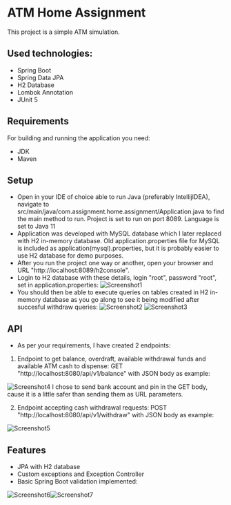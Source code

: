# ATM Home Assignment 

This project is a simple ATM simulation. 
## Used technologies:
- Spring Boot
- Spring Data JPA
- H2 Database
- Lombok Annotation
- JUnit 5

## Requirements
For building and running the application you need:
- JDK 
- Maven

## Setup
- Open in your IDE of choice able to run Java (preferably IntellijIDEA), navigate to src/main/java/com.assignment.home.assignment/Application.java to find the main method to run. Project is set to run on port 8089. Language is set to Java 11
- Application was developed with MySQL database which I later replaced with H2 in-memory database. Old application.properties file for MySQL is included as application(mysql).properties, but it is probably easier to use H2 database for demo purposes.
- After you run the project one way or another, open your browser and URL "http://localhost:8089/h2console".
- Login to H2 database with these details, login "root", password "root", set in application.properties:
![Screenshot1](https://user-images.githubusercontent.com/11228131/193507351-44dee3fb-99a6-4225-9c6c-9982f3fa8da6.png)
- You should then be able to execute queries on tables created in H2 in-memory database as you go along to see it being modified after succesful withdraw queries:
![Screenshot2](https://user-images.githubusercontent.com/11228131/193508047-c2766a30-14a6-4d3b-bae7-5bd8184a79b4.png)
![Screenshot3](https://user-images.githubusercontent.com/11228131/193508101-b7db13e9-a9cd-4d4e-a04f-62a7ea4a56d9.png)

  

## API
- As per your requirements, I have created 2 endpoints:
1. Endpoint to get balance, overdraft, available withdrawal funds and available ATM cash to dispense: GET "http://localhost:8080/api/v1/balance" with JSON body as example:

![Screenshot4](https://user-images.githubusercontent.com/11228131/193508803-e305226b-7653-4dc6-883c-da4aec9a46e6.png)
I chose to send bank account and pin in the GET body, cause it is a little safer than sending them as URL parameters.

2. Endpoint accepting cash withdrawal requests: POST "http://localhost:8080/api/v1/withdraw" with JSON body as example:

![Screenshot5](https://user-images.githubusercontent.com/11228131/193508838-1a809c67-bf4a-48bc-8c8d-3d241d2e70d2.png)

## Features
- JPA with H2 database
- Custom exceptions and Exception Controller
- Basic Spring Boot validation implemented:

![Screenshot6](https://user-images.githubusercontent.com/11228131/193510139-fe1f856a-aabb-43ec-9a48-e350d5804dee.png)![Screenshot7](https://user-images.githubusercontent.com/11228131/193510155-06adb751-ef10-4af5-b8de-60036191585b.png)



